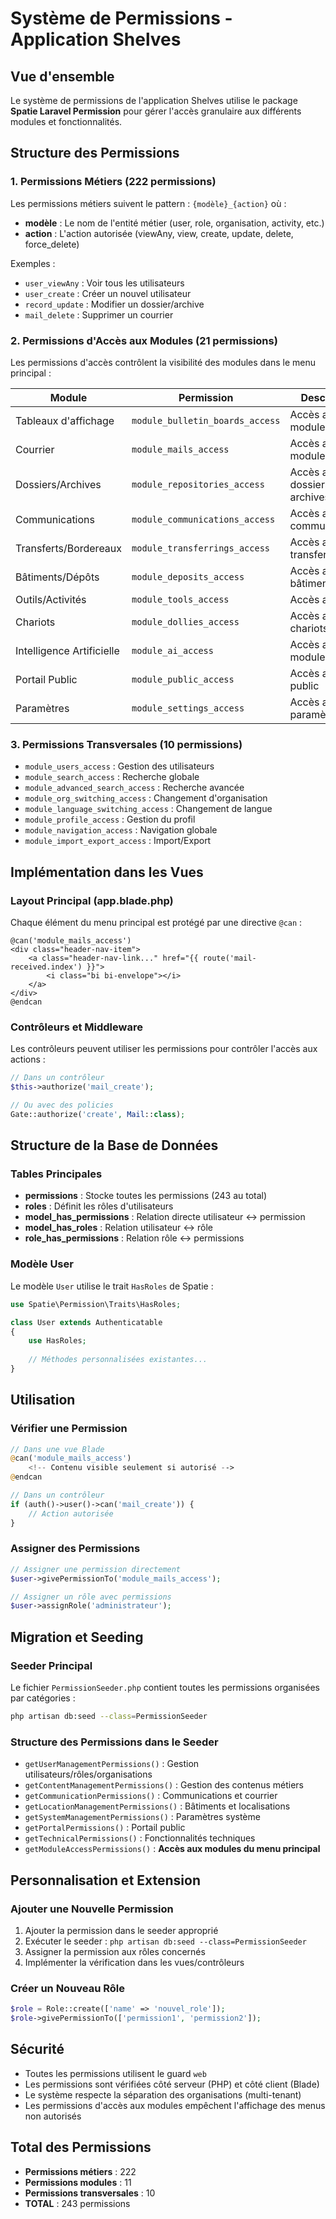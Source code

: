 # Système de Permissions - Application Shelves

## Vue d'ensemble

Le système de permissions de l'application Shelves utilise le package **Spatie Laravel Permission** pour gérer l'accès granulaire aux différents modules et fonctionnalités.

## Structure des Permissions

### 1. Permissions Métiers (222 permissions)

Les permissions métiers suivent le pattern : `{modèle}_{action}` où :
- **modèle** : Le nom de l'entité métier (user, role, organisation, activity, etc.)
- **action** : L'action autorisée (viewAny, view, create, update, delete, force_delete)

Exemples :
- `user_viewAny` : Voir tous les utilisateurs
- `user_create` : Créer un nouvel utilisateur
- `record_update` : Modifier un dossier/archive
- `mail_delete` : Supprimer un courrier

### 2. Permissions d'Accès aux Modules (21 permissions)

Les permissions d'accès contrôlent la visibilité des modules dans le menu principal :

| Module | Permission | Description |
|--------|------------|-------------|
| Tableaux d'affichage | `module_bulletin_boards_access` | Accès au module bulletins |
| Courrier | `module_mails_access` | Accès au module courrier |
| Dossiers/Archives | `module_repositories_access` | Accès aux dossiers et archives |
| Communications | `module_communications_access` | Accès aux communications |
| Transferts/Bordereaux | `module_transferrings_access` | Accès aux transferts |
| Bâtiments/Dépôts | `module_deposits_access` | Accès aux bâtiments |
| Outils/Activités | `module_tools_access` | Accès aux outils |
| Chariots | `module_dollies_access` | Accès aux chariots |
| Intelligence Artificielle | `module_ai_access` | Accès au module IA |
| Portail Public | `module_public_access` | Accès au portail public |
| Paramètres | `module_settings_access` | Accès aux paramètres |

### 3. Permissions Transversales (10 permissions)

- `module_users_access` : Gestion des utilisateurs
- `module_search_access` : Recherche globale
- `module_advanced_search_access` : Recherche avancée
- `module_org_switching_access` : Changement d'organisation
- `module_language_switching_access` : Changement de langue
- `module_profile_access` : Gestion du profil
- `module_navigation_access` : Navigation globale
- `module_import_export_access` : Import/Export

## Implémentation dans les Vues

### Layout Principal (app.blade.php)

Chaque élément du menu principal est protégé par une directive `@can` :

```blade
@can('module_mails_access')
<div class="header-nav-item">
    <a class="header-nav-link..." href="{{ route('mail-received.index') }}">
        <i class="bi bi-envelope"></i>
    </a>
</div>
@endcan
```

### Contrôleurs et Middleware

Les contrôleurs peuvent utiliser les permissions pour contrôler l'accès aux actions :

```php
// Dans un contrôleur
$this->authorize('mail_create');

// Ou avec des policies
Gate::authorize('create', Mail::class);
```

## Structure de la Base de Données

### Tables Principales

- **permissions** : Stocke toutes les permissions (243 au total)
- **roles** : Définit les rôles d'utilisateurs
- **model_has_permissions** : Relation directe utilisateur ↔ permission
- **model_has_roles** : Relation utilisateur ↔ rôle
- **role_has_permissions** : Relation rôle ↔ permissions

### Modèle User

Le modèle `User` utilise le trait `HasRoles` de Spatie :

```php
use Spatie\Permission\Traits\HasRoles;

class User extends Authenticatable
{
    use HasRoles;
    
    // Méthodes personnalisées existantes...
}
```

## Utilisation

### Vérifier une Permission

```php
// Dans une vue Blade
@can('module_mails_access')
    <!-- Contenu visible seulement si autorisé -->
@endcan

// Dans un contrôleur
if (auth()->user()->can('mail_create')) {
    // Action autorisée
}
```

### Assigner des Permissions

```php
// Assigner une permission directement
$user->givePermissionTo('module_mails_access');

// Assigner un rôle avec permissions
$user->assignRole('administrateur');
```

## Migration et Seeding

### Seeder Principal

Le fichier `PermissionSeeder.php` contient toutes les permissions organisées par catégories :

```bash
php artisan db:seed --class=PermissionSeeder
```

### Structure des Permissions dans le Seeder

- `getUserManagementPermissions()` : Gestion utilisateurs/rôles/organisations
- `getContentManagementPermissions()` : Gestion des contenus métiers
- `getCommunicationPermissions()` : Communications et courrier
- `getLocationManagementPermissions()` : Bâtiments et localisations
- `getSystemManagementPermissions()` : Paramètres système
- `getPortalPermissions()` : Portail public
- `getTechnicalPermissions()` : Fonctionnalités techniques
- `getModuleAccessPermissions()` : **Accès aux modules du menu principal**

## Personnalisation et Extension

### Ajouter une Nouvelle Permission

1. Ajouter la permission dans le seeder approprié
2. Exécuter le seeder : `php artisan db:seed --class=PermissionSeeder`
3. Assigner la permission aux rôles concernés
4. Implémenter la vérification dans les vues/contrôleurs

### Créer un Nouveau Rôle

```php
$role = Role::create(['name' => 'nouvel_role']);
$role->givePermissionTo(['permission1', 'permission2']);
```

## Sécurité

- Toutes les permissions utilisent le guard `web`
- Les permissions sont vérifiées côté serveur (PHP) et côté client (Blade)
- Le système respecte la séparation des organisations (multi-tenant)
- Les permissions d'accès aux modules empêchent l'affichage des menus non autorisés

## Total des Permissions

- **Permissions métiers** : 222
- **Permissions modules** : 11
- **Permissions transversales** : 10
- **TOTAL** : 243 permissions
